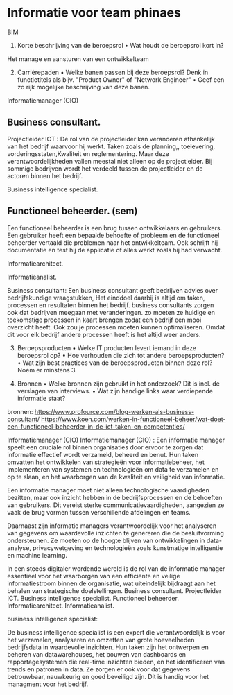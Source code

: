 # Informatie voor team phinaes

BIM
1.	Korte beschrijving van de beroepsrol
•	Wat houdt de beroepsrol kort in?

Het manage en aansturen van een ontwikkelteam

2.	Carrièrepaden
•	Welke banen passen bij deze beroepsrol? Denk in functietitels als bijv. "Product Owner" of "Network Engineer"
•	Geef een zo rijk mogelijke beschrijving van deze banen.

Informatiemanager (CIO)

## Business consultant.

Projectleider ICT : De rol van de projectleider kan veranderen afhankelijk van het bedrijf waarvoor hij werkt. Taken zoals de planning,, toelevering, vorderingsstaten,Kwaliteit en reglementering. Maar deze verantwoordelijkheden vallen meestal niet alleen op de projectleider. Bij sommige bedrijven wordt het verdeeld tussen de projectleider en de actoren binnen het bedrijf.

Business intelligence specialist.

## Functioneel beheerder. (sem)

Een functioneel beheerder is een brug tussen ontwikkelaars en gebruikers.
Een gebruiker heeft een bepaalde behoefte of probleem en de functioneel beheerder vertaald die problemen naar het ontwikkelteam.
Ook schrijft hij documentatie en test hij de applicatie of alles werkt zoals hij had verwacht.

Informatiearchitect.

Informatieanalist.


Business consultant: 
Een business consultant geeft bedrijven advies over bedrijfskundige vraagstukken, 
Het einddoel daarbij is altijd om taken, processen en resultaten binnen het bedrijf.
business consultants zorgen ook dat bedrijven meegaan met veranderingen.
zo moeten ze huidige en toekomstige processen in kaart brengen zodat een bedrijf een mooi overzicht heeft.
Ook zou je processen moeten kunnen optimaliseren. 
Omdat dit voor elk bedrijf andere processen heeft is het altijd weer anders.

3.	Beroepsproducten
•	Welke IT producten levert iemand in deze beroepsrol op?
•	Hoe verhouden die zich tot andere beroepsproducten?
•	Wat zijn best practices van de beroepsproducten binnen deze rol? Noem er minstens 3.

4.	Bronnen
•	Welke bronnen zijn gebruikt in het onderzoek? Dit is incl. de verslagen van interviews.
•	Wat zijn handige links waar verdiepende informatie staat?


bronnen:
https://www.profource.com/blog-werken-als-business-consultant/
https://www.koen.com/werken-in-functioneel-beheer/wat-doet-een-functioneel-beheerder-in-de-ict-taken-en-competenties/

Informatiemanager (CIO)
Informatiemanager (CIO) : Een informatie manager speelt een cruciale rol binnen organisaties door ervoor te zorgen dat informatie effectief wordt verzameld, beheerd en benut. Hun taken omvatten het ontwikkelen van strategieën voor informatiebeheer, het implementeren van systemen en technologieën om data te verzamelen en op te slaan, en het waarborgen van de kwaliteit en veiligheid van informatie.

Een informatie manager moet niet alleen technologische vaardigheden bezitten, maar ook inzicht hebben in de bedrijfsprocessen en de behoeften van gebruikers. Dit vereist sterke communicatievaardigheden, aangezien ze vaak de brug vormen tussen verschillende afdelingen en teams.

Daarnaast zijn informatie managers verantwoordelijk voor het analyseren van gegevens om waardevolle inzichten te genereren die de besluitvorming ondersteunen. Ze moeten op de hoogte blijven van ontwikkelingen in data-analyse, privacywetgeving en technologieën zoals kunstmatige intelligentie en machine learning.

In een steeds digitaler wordende wereld is de rol van de informatie manager essentieel voor het waarborgen van een efficiënte en veilige informatiestroom binnen de organisatie, wat uiteindelijk bijdraagt aan het behalen van strategische doelstellingen.
Business consultant.
Projectleider ICT.
Business intelligence specialist.
Functioneel beheerder.
Informatiearchitect.
Informatieanalist.


business intelligence specialist:

De business intelligence specialist is een expert die verantwoordelijk is voor het verzamelen, analyseren en omzetten van grote hoeveelheden bedrijfsdata in waardevolle inzichten. Hun taken zijn het ontwerpen en beheren van datawarehouses, het bouwen van dashboards en rapportagesystemen die real-time inzichten bieden, en het identificeren van trends en patronen in data. Ze zorgen er ook voor dat gegevens betrouwbaar, nauwkeurig en goed beveiligd zijn. Dit is handig voor het managment voor het bedrijf.